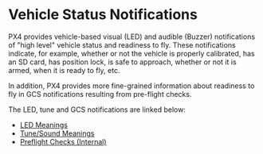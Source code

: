 # Vehicle Status Notifications

PX4 provides vehicle-based visual (LED) and audible (Buzzer) notifications of "high level" vehicle status and readiness to fly.
These notifications indicate, for example, whether or not the vehicle is properly calibrated, has an SD card, has position lock, is safe to approach, whether or not it is armed, when it is ready to fly, etc.

In addition, PX4 provides more fine-grained information about readiness to fly in GCS notifications resulting from pre-flight checks.

The LED, tune and GCS notifications are linked below:

* [LED Meanings](../getting_started/led_meanings.md)
* [Tune/Sound Meanings](../getting_started/tunes.md)
* [Preflight Checks (Internal)](../flying/pre_flight_checks.md)